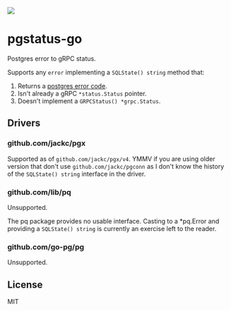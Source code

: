 [![](https://godoc.org/github.com/shanna/pgstatus-go?status.svg)](https://godoc.org/github.com/shanna/pgstatus-go)

# pgstatus-go

Postgres error to gRPC status.

Supports any `error` implementing a `SQLState() string` method that:
1. Returns a [postgres error code](https://www.postgresql.org/docs/current/static/errcodes-appendix.html).
2. Isn't already a gRPC `*status.Status` pointer.
3. Doesn't implement a `GRPCStatus() *grpc.Status`. 

## Drivers

### github.com/jackc/pgx

Supported as of `github.com/jackc/pgx/v4`. YMMV if you are using older version that don't use 
`github.com/jackc/pgconn` as I don't know the history of the `SQLState() string` interface
in the driver.

### github.com/lib/pq

Unsupported.

The pq package provides no usable interface. Casting to a *pq.Error and providing a
`SQLState() string` is currently an exercise left to the reader.

### github.com/go-pg/pg

Unsupported.

## License

MIT

